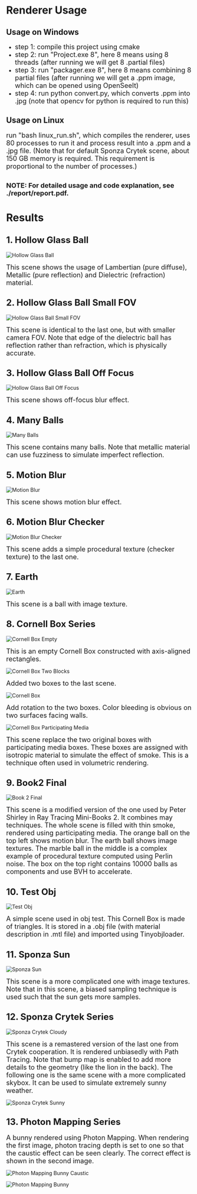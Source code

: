 # Renderer Usage
## Usage on Windows
+ <font size="4"> step 1: compile this project using cmake </font>
+ <font size="4"> step 2: run "Project.exe 8", here 8 means using 8 threads (after running we will get 8 .partial files) </font>
+ <font size="4"> step 3: run "packager.exe 8", here 8 means combining 8 partial files (after running we will get a .ppm image, which can be opened using OpenSeeIt) </font>
+ <font size="4"> step 4: run python convert.py, which converts .ppm into .jpg (note that opencv for python is required to run this) </font>

## Usage on Linux
<font size="4"> run "bash linux_run.sh", which compiles the renderer, uses 80 processes to run it and process result into a .ppm and a .jpg file. (Note that for default Sponza Crytek scene, about 150 GB memory is required. This requirement is proportional to the number of processes.) </font>

\
<font size="4"> **NOTE: For detailed usage and code explanation, see ./report/report.pdf.** </font>


# Results
## <font size="5"> 1. Hollow Glass Ball </font>

![Hollow Glass Ball](./results/results/hollow_glass_ball.jpg)

<font size="4"> This scene shows the usage of Lambertian (pure diffuse), Metallic (pure reflection) and Dielectric (refraction) material. </font>

## <font size="5"> 2. Hollow Glass Ball Small FOV </font>

![Hollow Glass Ball Small FOV](./results/results/hollow_glass_ball_small_fov.jpg)

<font size="4"> This scene is identical to the last one, but with smaller camera FOV. Note that edge of the dielectric ball has reflection rather than refraction, which is physically accurate. </font>

## <font size="5"> 3. Hollow Glass Ball Off Focus </font>

![Hollow Glass Ball Off Focus](./results/results/hollow_glass_ball_off_focus.jpg)

<font size="4"> This scene shows off-focus blur effect. </font>

## <font size="5"> 4. Many Balls </font>

![Many Balls](./results/results/many_balls.jpg)

<font size="4"> This scene contains many balls. Note that metallic material can use fuzziness to simulate imperfect reflection. </font>

## <font size="5"> 5. Motion Blur </font>

![Motion Blur](./results/results/motion_blur.jpg)

<font size="4"> This scene shows motion blur effect. </font>

## <font size="5"> 6. Motion Blur Checker </font>

![Motion Blur Checker](./results/results/motion_blur_checker.jpg)

<font size="4"> This scene adds a simple procedural texture (checker texture) to the last one. </font>

## <font size="5"> 7. Earth </font>

![Earth](./results/results/earth.jpg)

<font size="4"> This scene is a ball with image texture. </font>

## <font size="5"> 8. Cornell Box Series </font>

![Cornell Box Empty](./results/results/cornell_box_empty.jpg)

<font size="4"> This is an empty Cornell Box constructed with axis-aligned rectangles. </font>

![Cornell Box Two Blocks](./results/results/cornell_box_two_blocks.jpg)

<font size="4"> Added two boxes to the last scene. </font>

![Cornell Box](./results/results/cornell_box.jpg)

<font size="4"> Add rotation to the two boxes. Color bleeding is obvious on two surfaces facing walls. </font>

![Cornell Box Participating Media](./results/results/cornell_box_participating_media.jpg)

<font size="4"> This scene replace the two original boxes with participating media boxes. These boxes are assigned with isotropic material to simulate the effect of smoke. This is a technique often used in volumetric rendering. </font>

## <font size="5"> 9. Book2 Final </font>

![Book 2 Final](./results/results/book_2_final.jpg)

<font size="4"> This scene is a modified version of the one used by Peter Shirley in Ray Tracing Mini-Books 2. It combines may techniques. The whole scene is filled with thin smoke, rendered using participating media. The orange ball on the top left shows motion blur. The earth ball shows image textures. The marble ball in the middle is a complex example of procedural texture computed using Perlin noise. The box on the top right contains 10000 balls as components and use BVH to accelerate. </font>

## <font size="5"> 10. Test Obj </font>

![Test Obj](./results/results/test_obj.jpg)

<font size="4"> A simple scene used in obj test. This Cornell Box is made of triangles. It is stored in a .obj file (with material description in .mtl file) and imported using Tinyobjloader. </font>

## <font size="5"> 11. Sponza Sun </font>

![Sponza Sun](./results/results/sponza_sun.jpg)

<font size="4"> This scene is a more complicated one with image textures. Note that in this scene, a biased sampling technique is used such that the sun gets more samples. </font>

## <font size="5"> 12. Sponza Crytek Series </font>

![Sponza Crytek Cloudy](./results/results/sponza_crytek_cloudy.jpg)

<font size="4"> This scene is a remastered version of the last one from Crytek cooperation. It is rendered unbiasedly with Path Tracing. Note that bump map is enabled to add more details to the geometry (like the lion in the back). The following one is the same scene with a more complicated skybox. It can be used to simulate extremely sunny weather. </font>

![Sponza Crytek Sunny](./results/results/sponza_crytek_sunny.jpg)

## <font size="5"> 13. Photon Mapping Series </font>
<font size="4"> A bunny rendered using Photon Mapping. When rendering the first image, photon tracing depth is set to one so that the caustic effect can be seen clearly. The correct effect is shown in the second image. </font>

![Photon Mapping Bunny Caustic](./results/results/photon_mapping_bunny_caustic.jpg)

![Photon Mapping Bunny](./results/results/photon_mapping_bunny.jpg)

